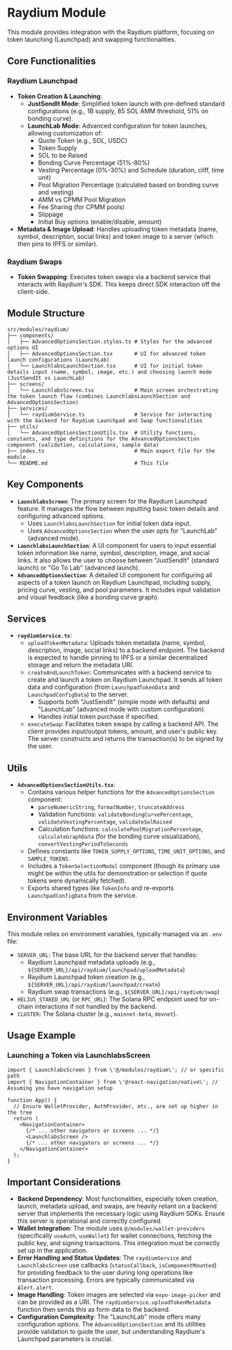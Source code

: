 # Raydium Module

This module provides integration with the Raydium platform, focusing on token launching (Launchpad) and swapping functionalities.

## Core Functionalities

### Raydium Launchpad
- **Token Creation & Launching**:
    - **JustSendIt Mode**: Simplified token launch with pre-defined standard configurations (e.g., 1B supply, 85 SOL AMM threshold, 51% on bonding curve).
    - **LaunchLab Mode**: Advanced configuration for token launches, allowing customization of:
        - Quote Token (e.g., SOL, USDC)
        - Token Supply
        - SOL to be Raised
        - Bonding Curve Percentage (51%-80%)
        - Vesting Percentage (0%-30%) and Schedule (duration, cliff, time unit)
        - Pool Migration Percentage (calculated based on bonding curve and vesting)
        - AMM vs CPMM Pool Migration
        - Fee Sharing (for CPMM pools)
        - Slippage
        - Initial Buy options (enable/disable, amount)
- **Metadata & Image Upload**: Handles uploading token metadata (name, symbol, description, social links) and token image to a server (which then pins to IPFS or similar).

### Raydium Swaps
- **Token Swapping**: Executes token swaps via a backend service that interacts with Raydium\'s SDK. This keeps direct SDK interaction off the client-side.

## Module Structure

```
src/modules/raydium/
├── components/
│   ├── AdvancedOptionsSection.styles.ts # Styles for the advanced options UI
│   ├── AdvancedOptionsSection.tsx       # UI for advanced token launch configurations (LaunchLab)
│   └── LaunchlabsLaunchSection.tsx      # UI for initial token details input (name, symbol, image, etc.) and choosing launch mode (JustSendIt vs LaunchLab)
├── screens/
│   └── LaunchlabsScreen.tsx             # Main screen orchestrating the token launch flow (combines LaunchlabsLaunchSection and AdvancedOptionsSection)
├── services/
│   └── raydiumService.ts                # Service for interacting with the backend for Raydium Launchpad and Swap functionalities
├── utils/
│   └── AdvancedOptionsSectionUtils.tsx  # Utility functions, constants, and type definitions for the AdvancedOptionsSection component (validation, calculations, sample data)
├── index.ts                             # Main export file for the module
└── README.md                            # This file
```

## Key Components

-   **`LaunchlabsScreen`**: The primary screen for the Raydium Launchpad feature. It manages the flow between inputting basic token details and configuring advanced options.
    -   Uses `LaunchlabsLaunchSection` for initial token data input.
    -   Uses `AdvancedOptionsSection` when the user opts for "LaunchLab" (advanced mode).
-   **`LaunchlabsLaunchSection`**: A UI component for users to input essential token information like name, symbol, description, image, and social links. It also allows the user to choose between "JustSendIt" (standard launch) or "Go To Lab" (advanced launch).
-   **`AdvancedOptionsSection`**: A detailed UI component for configuring all aspects of a token launch on Raydium Launchpad, including supply, pricing curve, vesting, and pool parameters. It includes input validation and visual feedback (like a bonding curve graph).

## Services

-   **`raydiumService.ts`**:
    -   `uploadTokenMetadata`: Uploads token metadata (name, symbol, description, image, social links) to a backend endpoint. The backend is expected to handle pinning to IPFS or a similar decentralized storage and return the metadata URI.
    -   `createAndLaunchToken`: Communicates with a backend service to create and launch a token on Raydium Launchpad. It sends all token data and configuration (from `LaunchpadTokenData` and `LaunchpadConfigData`) to the server.
        -   Supports both "JustSendIt" (simple mode with defaults) and "LaunchLab" (advanced mode with custom configuration).
        -   Handles initial token purchase if specified.
    -   `executeSwap`: Facilitates token swaps by calling a backend API. The client provides input/output tokens, amount, and user\'s public key. The server constructs and returns the transaction(s) to be signed by the user.

## Utils

-   **`AdvancedOptionsSectionUtils.tsx`**:
    -   Contains various helper functions for the `AdvancedOptionsSection` component:
        -   `parseNumericString`, `formatNumber`, `truncateAddress`
        -   Validation functions: `validateBondingCurvePercentage`, `validateVestingPercentage`, `validateSolRaised`
        -   Calculation functions: `calculatePoolMigrationPercentage`, `calculateGraphData` (for the bonding curve visualization), `convertVestingPeriodToSeconds`
    -   Defines constants like `TOKEN_SUPPLY_OPTIONS`, `TIME_UNIT_OPTIONS`, and `SAMPLE_TOKENS`.
    -   Includes a `TokenSelectionModal` component (though its primary use might be within the utils for demonstration or selection if quote tokens were dynamically fetched).
    -   Exports shared types like `TokenInfo` and re-exports `LaunchpadConfigData` from the service.

## Environment Variables

This module relies on environment variables, typically managed via an `.env` file:

-   `SERVER_URL`: The base URL for the backend server that handles:
    -   Raydium Launchpad metadata uploads (e.g., `${SERVER_URL}/api/raydium/launchpad/uploadMetadata`)
    -   Raydium Launchpad token creation (e.g., `${SERVER_URL}/api/raydium/launchpad/create`)
    -   Raydium swap transactions (e.g., `${SERVER_URL}/api/raydium/swap`)
-   `HELIUS_STAKED_URL` (or `RPC_URL`): The Solana RPC endpoint used for on-chain interactions if not handled by the backend.
-   `CLUSTER`: The Solana cluster (e.g., `mainnet-beta`, `devnet`).

## Usage Example

### Launching a Token via LaunchlabsScreen

```tsx
import { LaunchlabsScreen } from \'@/modules/raydium\'; // or specific path
import { NavigationContainer } from \'@react-navigation/native\'; // Assuming you have navigation setup

function App() {
  // Ensure WalletProvider, AuthProvider, etc., are set up higher in the tree
  return (
    <NavigationContainer>
      {/* ... other navigators or screens ... */}
      <LaunchlabsScreen />
      {/* ... other navigators or screens ... */}
    </NavigationContainer>
  );
}
```

## Important Considerations

-   **Backend Dependency**: Most functionalities, especially token creation, launch, metadata upload, and swaps, are heavily reliant on a backend server that implements the necessary logic using Raydium SDKs. Ensure this server is operational and correctly configured.
-   **Wallet Integration**: The module uses `@/modules/wallet-providers` (specifically `useAuth`, `useWallet`) for wallet connections, fetching the public key, and signing transactions. This integration must be correctly set up in the application.
-   **Error Handling and Status Updates**: The `raydiumService` and `LaunchlabsScreen` use callbacks (`statusCallback`, `isComponentMounted`) for providing feedback to the user during long operations like transaction processing. Errors are typically communicated via `Alert.alert`.
-   **Image Handling**: Token images are selected via `expo-image-picker` and can be provided as a URI. The `raydiumService.uploadTokenMetadata` function then sends this as form data to the backend.
-   **Configuration Complexity**: The "LaunchLab" mode offers many configuration options. The `AdvancedOptionsSection` and its utilities provide validation to guide the user, but understanding Raydium\'s Launchpad parameters is crucial. 